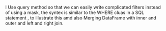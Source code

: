 I Use query method so that we can easily write complicated filters instead of using a mask, the syntex is similar to the WHERE cluas in a SQL statement , to illustrate this amd also Merging DataFrame with inner and outer and
left and right join.
